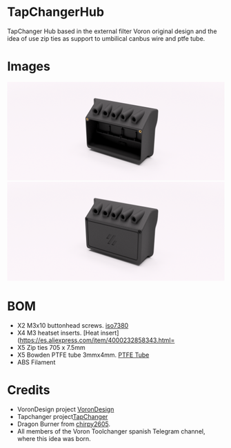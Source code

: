 # TapChangerHub
TapChanger Hub based in the external filter Voron original design and the idea of use zip ties as support to umbilical canbus wire and ptfe tube.

# Images
![Hub](/images/hub.png)
![case](/images/hub%2Bcase.png)

# BOM
- X2 M3x10 buttonhead screws. [iso7380](https://es.aliexpress.com/item/32644833911.htm)
- X4 M3 heatset inserts. [Heat insert](https://es.aliexpress.com/item/4000232858343.html=
- X5 Zip ties 705 x 7.5mm 
- X5 Bowden PTFE tube 3mmx4mm. [PTFE Tube](https://es.aliexpress.com/item/1005001408141263)
- ABS Filament

# Credits
- VoronDesign project [VoronDesign](https://github.com/VoronDesign)
- Tapchanger project[TapChanger](https://github.com/viesturz/tapchanger)
- Dragon Burner from [chirpy2605](https://github.com/chirpy2605/voron/tree/main/V0/Dragon_Burner).
- All members of the Voron Toolchanger spanish Telegram channel, where this idea was born.